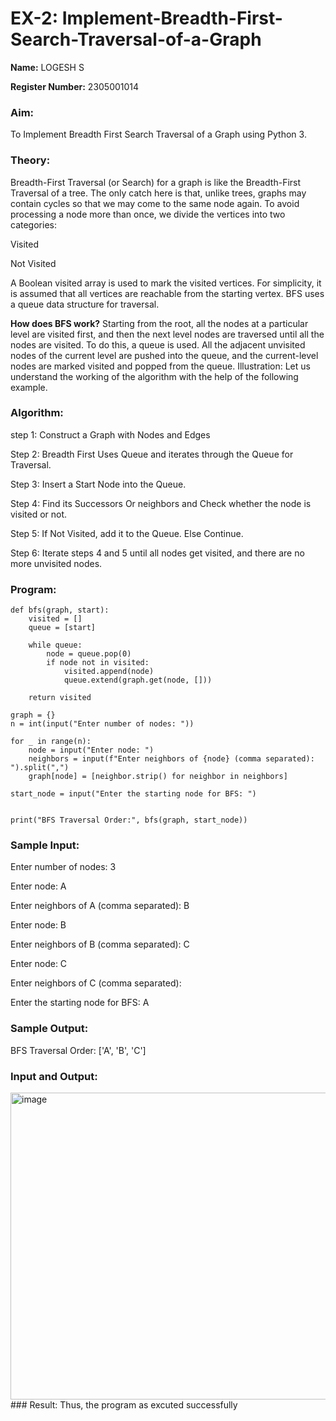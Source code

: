 # EX-2: Implement-Breadth-First-Search-Traversal-of-a-Graph

**Name:** LOGESH S

**Register Number:** 2305001014

### Aim:
To Implement Breadth First Search Traversal of a Graph using Python 3.

### Theory:
Breadth-First Traversal (or Search) for a graph is like the Breadth-First Traversal of a tree. The only catch here is that, unlike trees, graphs may contain cycles so that we may come to the same node again. To avoid processing a node more than once, we divide the vertices into two categories:

Visited

Not Visited

A Boolean visited array is used to mark the visited vertices. For simplicity, it is assumed that all vertices are reachable from the starting vertex. BFS uses a queue data structure for traversal.

**How does BFS work?**
Starting from the root, all the nodes at a particular level are visited first, and then the next level nodes are traversed until all the nodes are visited. To do this, a queue is used. All the adjacent unvisited nodes of the current level are pushed into the queue, and the current-level nodes are marked visited and popped from the queue. Illustration: Let us understand the working of the algorithm with the help of the following example. 

### Algorithm:

step 1: Construct a Graph with Nodes and Edges

Step 2: Breadth First Uses Queue and iterates through the Queue for Traversal.

Step 3: Insert a Start Node into the Queue.

Step 4: Find its Successors Or neighbors and Check whether the node is visited or not.

Step 5: If Not Visited, add it to the Queue. Else Continue.

Step 6: Iterate steps 4 and 5 until all nodes get visited, and there are no more unvisited nodes.

### Program:
```
def bfs(graph, start):
    visited = []  
    queue = [start]  

    while queue:
        node = queue.pop(0)  
        if node not in visited:
            visited.append(node)  
            queue.extend(graph.get(node, []))  

    return visited

graph = {}
n = int(input("Enter number of nodes: "))  

for _ in range(n):
    node = input("Enter node: ")
    neighbors = input(f"Enter neighbors of {node} (comma separated): ").split(",")
    graph[node] = [neighbor.strip() for neighbor in neighbors]  

start_node = input("Enter the starting node for BFS: ")


print("BFS Traversal Order:", bfs(graph, start_node))
```
### Sample Input:

Enter number of nodes: 3

Enter node: A

Enter neighbors of A (comma separated): B

Enter node: B

Enter neighbors of B (comma separated): C

Enter node: C

Enter neighbors of C (comma separated): 

Enter the starting node for BFS: A

### Sample Output:

BFS Traversal Order: ['A', 'B', 'C']

### Input and Output:
<img width="659" height="491" alt="image" src="https://github.com/user-attachments/assets/78fa3c49-3c71-4ed5-b51b-df75b20d7eea" />
### Result:
Thus, the program as excuted successfully
